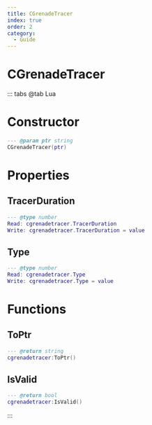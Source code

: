 ```yaml
---
title: CGrenadeTracer
index: true
order: 2
category:
  - Guide
---
```


# CGrenadeTracer

::: tabs
@tab Lua
# Constructor
```lua
--- @param ptr string
CGrenadeTracer(ptr)
```
# Properties
## TracerDuration 
```lua
--- @type number
Read: cgrenadetracer.TracerDuration
Write: cgrenadetracer.TracerDuration = value
```
## Type 
```lua
--- @type number
Read: cgrenadetracer.Type
Write: cgrenadetracer.Type = value
```
# Functions
## ToPtr
```lua
--- @return string
cgrenadetracer:ToPtr()
```
## IsValid
```lua
--- @return bool
cgrenadetracer:IsValid()
```

:::